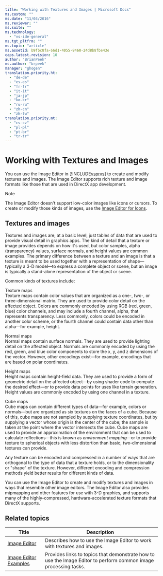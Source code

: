 ```yaml
---
title: "Working with Textures and Images | Microsoft Docs"
ms.custom: ""
ms.date: "11/04/2016"
ms.reviewer: ""
ms.suite: ""
ms.technology: 
  - "vs-ide-general"
ms.tgt_pltfrm: ""
ms.topic: "article"
ms.assetid: b9fbc8fa-66d1-4055-8460-24d8b8fbe43e
caps.latest.revision: 10
author: "BrianPeek"
ms.author: "brpeek"
manager: "ghogen"
translation.priority.ht: 
  - "de-de"
  - "es-es"
  - "fr-fr"
  - "it-it"
  - "ja-jp"
  - "ko-kr"
  - "ru-ru"
  - "zh-cn"
  - "zh-tw"
translation.priority.mt: 
  - "cs-cz"
  - "pl-pl"
  - "pt-br"
  - "tr-tr"
---
```

# Working with Textures and Images
You can use the Image Editor in [!INCLUDE[vsprvs](../code-quality/includes/vsprvs_md.md)] to create and modify textures and images. The Image Editor supports rich texture and image formats like those that are used in DirectX app development.  
  
> [!NOTE]
>  The Image Editor doesn't support low-color images like icons or cursors. To create or modify those kinds of images, use the [Image Editor for Icons](/visual-cpp/windows/image-editor-for-icons).  
  
## Textures and images  
 Textures and images are, at a basic level, just tables of data that are used to provide visual detail in graphics apps. The kind of detail that a texture or image provides depends on how it's used, but color samples, alpha (transparency) values, surface normals, and height values are common examples. The primary difference between a texture and an image is that a texture is meant to be used together with a representation of shape—typically a 3-D model—to express a complete object or scene, but an image is typically a stand-alone representation of the object or scene.  
  
 Common kinds of textures include:  
  
 Texture maps  
 Texture maps contain color values that are organized as a one-, two-, or three-dimensional matrix. They are used to provide color detail on the affected object. Colors are commonly encoded by using RGB (red, green, blue) color channels, and may include a fourth channel, alpha, that represents transparency. Less commonly, colors could be encoded in another color scheme, or the fourth channel could contain data other than alpha—for example, height.  
  
 Normal maps  
 Normal maps contain surface normals. They are used to provide lighting detail on the affected object. Normals are commonly encoded by using the red, green, and blue color components to store the x, y, and z dimensions of the vector. However, other encodings exist—for example, encodings that are based on polar coordinates.  
  
 Height maps  
 Height maps contain height-field data. They are used to provide a form of geometric detail on the affected object—by using shader code to compute the desired effect—or to provide data points for uses like terrain generation. Height values are commonly encoded by using one channel in a texture.  
  
 Cube maps  
 Cube maps can contain different types of data—for example, colors or normals—but are organized as six textures on the faces of a cube. Because of this, cube maps are not sampled by supplying texture coordinates, but by supplying a vector whose origin is the center of the cube; the sample is taken at the point where the vector intersects the cube. Cube maps are used to provide an approximation of the environment that can be used to calculate reflections—this is known as *environment mapping*—or to provide texture to spherical objects with less distortion than basic, two-dimensional textures can provide.  
  
 Any texture can be encoded and compressed in a number of ways that are orthogonal to the type of data that a texture holds, or to the dimensionality or "shape" of the texture. However, different encoding and compression methods yield better results for different kinds of data.  
  
 You can use the Image Editor to create and modify textures and images in ways that resemble other image editors. The Image Editor also provides mipmapping and other features for use with 3-D graphics, and supports many of the highly-compressed, hardware-accelerated texture formats that DirectX supports.  
  
## Related topics  
  
|Title|Description|  
|-----------|-----------------|  
|[Image Editor](../designers/image-editor.md)|Describes how to use the Image Editor to work with textures and images.|  
|[Image Editor Examples](../designers/image-editor-examples.md)|Provides links to topics that demonstrate how to use the Image Editor to perform common image processing tasks.|
